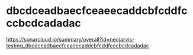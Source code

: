 # dbcdceadbaecfceaeecaddcbfcddfcccbcdcadadac
https://sonarcloud.io/summary/overall?id=neojarvis-testing_dbcdceadbaecfceaeecaddcbfcddfcccbcdcadadac
